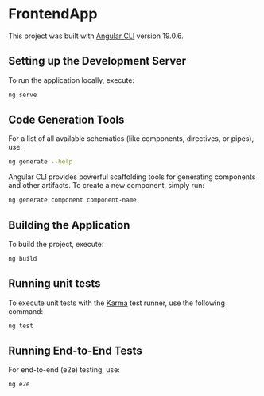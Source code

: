 # FrontendApp

This project was built with [Angular CLI](https://github.com/angular/angular-cli) version 19.0.6.

## Setting up the Development Server
To run the application locally, execute:
```bash
ng serve
```

## Code Generation Tools
For a list of all available schematics (like components, directives, or pipes), use:
```bash
ng generate --help
```

Angular CLI provides powerful scaffolding tools for generating components and other artifacts. To create a new component, simply run:
```bash
ng generate component component-name
```

## Building the Application
To build the project, execute:
```bash
ng build
```

## Running unit tests
To execute unit tests with the [Karma](https://karma-runner.github.io) test runner, use the following command:
```bash
ng test
```

## Running End-to-End Tests
For end-to-end (e2e) testing, use:
```bash
ng e2e
```